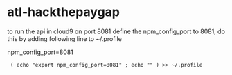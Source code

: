 # atl-hackthepaygap


to run the api in cloud9 on port 8081 define the npm_config_port to 8081, 
do this by adding following line to  ~/.profile

npm_config_port=8081

```
 ( echo "export npm_config_port=8081" ; echo "" ) >> ~/.profile
 
```